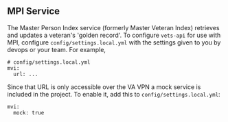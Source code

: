 ## MPI Service

The Master Person Index service (formerly Master Veteran Index) retrieves
and updates a veteran's 'golden record'. To configure `vets-api` for use with
MPI, configure `config/settings.local.yml` with the settings given to you by
devops or your team. For example,

```
# config/settings.local.yml
mvi:
  url: ...
```

Since that URL is only accessible over the VA VPN a mock service is included in
the project. To enable it, add this to `config/settings.local.yml`:

```
mvi:
  mock: true
```
